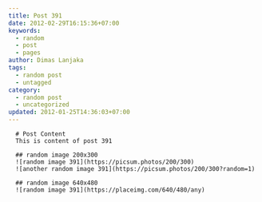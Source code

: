 ```yaml
---
title: Post 391
date: 2012-02-29T16:15:36+07:00
keywords:
  - random
  - post
  - pages
author: Dimas Lanjaka
tags:
  - random post
  - untagged
category:
  - random post
  - uncategorized
updated: 2012-01-25T14:36:03+07:00
---
```


      # Post Content
      This is content of post 391

      ## random image 200x300
      ![random image 391](https://picsum.photos/200/300)
      ![another random image 391](https://picsum.photos/200/300?random=1)

      ## random image 640x480
      ![random image 391](https://placeimg.com/640/480/any)
      